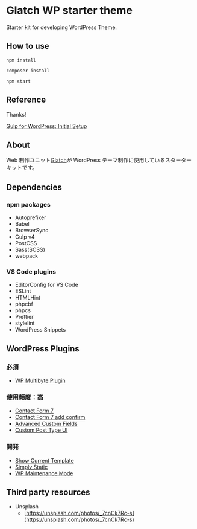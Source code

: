 # Glatch WP starter theme

Starter kit for developing WordPress Theme.

## How to use
```
npm install
```
```
composer install
```
```
npm start
```

## Reference
Thanks!

[Gulp for WordPress: Initial Setup](https://css-tricks.com/gulp-for-wordpress-initial-setup/)

## About

Web 制作ユニット[Glatch](https://glatchdesign.com/)が WordPress テーマ制作に使用しているスターターキットです。

## Dependencies
### npm packages

- Autoprefixer
- Babel
- BrowserSync
- Gulp v4
- PostCSS
- Sass(SCSS)
- webpack

### VS Code plugins
- EditorConfig for VS Code
- ESLint
- HTMLHint
- phpcbf
- phpcs
- Prettier
- stylelint
- WordPress Snippets

## WordPress Plugins

### 必須
- [WP Multibyte Plugin](https://ja.wordpress.org/plugins/wp-multibyte-patch/)</a>

### 使用頻度：高
- [Contact Form 7](https://wordpress.org/plugins/contact-form-7/)</a>
- [Contact Form 7 add confirm](https://wordpress.org/plugins/contact-form-7-add-confirm/)</a>
- [Advanced Custom Fields](https://ja.wordpress.org/plugins/advanced-custom-fields/)</a>
- [Custom Post Type UI](https://wordpress.org/plugins/custom-post-type-ui/)</a>

### 開発
- [Show Current Template](https://wordpress.org/plugins/custom-post-type-ui/)</a>
- [Simply Static](https://ja.wordpress.org/plugins/simply-static/)
- [WP Maintenance Mode](https://ja.wordpress.org/plugins/wp-maintenance-mode/)</a>

## Third party resources
- Unsplash
	- [https://unsplash.com/photos/_7cnCk7Rc-s](https://unsplash.com/photos/_7cnCk7Rc-s)
